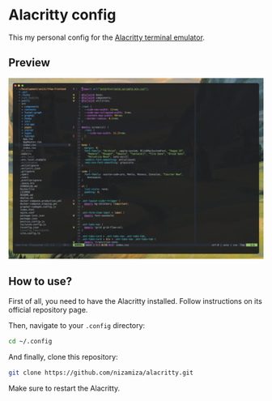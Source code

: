 # Alacritty config

This my personal config for the [Alacritty terminal emulator](https://github.com/alacritty/alacritty).

## Preview

![Preview screenshot](./screenshot.png)

## How to use?

First of all, you need to have the Alacritty installed. Follow instructions on
its official repository page.

Then, navigate to your `.config` directory:

```bash
cd ~/.config
```

And finally, clone this repository:

```bash
git clone https://github.com/nizamiza/alacritty.git
```

Make sure to restart the Alacritty.
